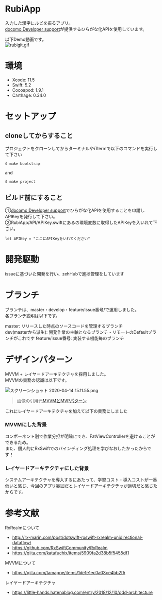 # RubiApp
入力した漢字にルビを振るアプリ。  
[docomo Developer support](https://dev.smt.docomo.ne.jp/?p=index)が提供するひらがな化APIを使用しています。

以下Demo動画です。  
![rubigit.gif](https://qiita-image-store.s3.ap-northeast-1.amazonaws.com/0/302458/2e9fcaf7-d83b-1c56-01ab-c80d89a139dc.gif)


# 環境
- Xcode: 11.5
- Swift: 5.2
- Cocoapod: 1.9.1 
- Carthage: 0.34.0 

# セットアップ
## cloneしてからすること

プロジェクトをクローンしてからターミナルやiTtermで以下のコマンドを実行して下さい

```
$ make bootstrap
```
and

```
$ make project
```
## ビルド前にすること

①[docomo Developer support](https://dev.smt.docomo.ne.jp/?p=index)でひらがな化APIを使用することを申請しAPIKeyを発行して下さい。  
②RubiApp/API/APIKey.swiftにあるの環境変数に取得したAPIKeyを入いれて下さい。

```
let APIKey = "ここにAPIKeyをいれてください"
```

# 開発駆動
issueに基づいた開発を行い、zehHubで進捗管理をしています

# ブランチ
ブランチは、master・develop・feature/issue番号/で運用しました。  
各ブランチ説明は以下です。  

master: リリースした時点のソースコードを管理するブランチ  
dev(masterから派生): 開発作業の主軸となるブランチ・リモートのDefaultブランチがこれです
feature/issue番号: 実装する機能毎のブランチ  

# デザインパターン
MVVM + レイヤードアーキテクチャを採用しました。  
MVVMの責務の認識は以下です。  

![スクリーンショット 2020-04-14 15.11.55.png](https://qiita-image-store.s3.ap-northeast-1.amazonaws.com/0/302458/0dd91161-b1f8-b2ae-9855-b03d9100fab2.png)

>画像の引用元[MVVMとMVPパターン](https://qiita.com/gdate/items/512f6fb9aba2a35a04e3)  

これにレイヤードアーキテクチャを加えて以下の責務にしました

### MVVMにした背景
コンポーネント別で作業分担が明確にでき、FatViewControllerを避けることができるため。  
また、個人的にRxSwiftでのバインディング処理を学びなおしたかったからです！

### レイヤードアーキテクチャにした背景
システムアーキテクチャを導入するにあたって、学習コスト・導入コストが一番低いと感じ、今回のアプリ範囲だとレイヤードアーキテクチャが適切だと感じたからです。


# 参考文献
RxRealmについて
- http://rx-marin.com/post/dotswift-rxswift-rxrealm-unidirectional-dataflow/
- https://github.com/RxSwiftCommunity/RxRealm
- https://qiita.com/katafuchix/items/5909fa2d38b5f5455df1

MVVMについて
- https://qiita.com/tamappe/items/1de1e1ec0a03ce4bb2f5

レイヤードアーキテクチャ
- https://little-hands.hatenablog.com/entry/2018/12/10/ddd-architecture
